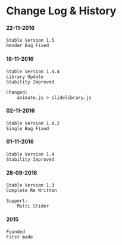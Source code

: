 # Change Log & History

#### 22-11-2016
    Stable Version 1.5
    Render Bug Fixed

#### 18-11-2016
    Stable Version 1.4.4
    Library Update
    Stability Improved

    Changed:
        animate.js > slidelibrary.js

#### 02-11-2016
    Stable Version 1.4.2
    Single Bug Fixed

#### 01-11-2016
    Stable Version 1.4
    Stability Improved

#### 28-09-2016
    Stable Version 1.3
    Complete Re Written
    
    Support:
		Multi Slider

#### 2015
	Founded
	First made